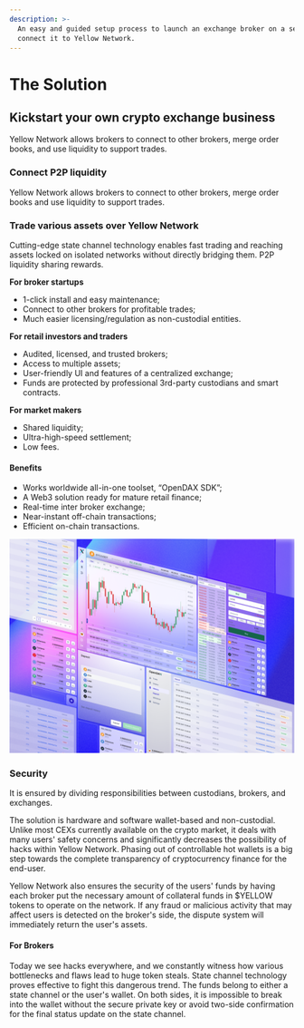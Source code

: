 ```yaml
---
description: >-
  An easy and guided setup process to launch an exchange broker on a server and
  connect it to Yellow Network.
---
```


# The Solution

## Kickstart your own crypto exchange business&#x20;

Yellow Network allows brokers to connect to other brokers, merge order books, and use liquidity to support trades.

### Connect P2P liquidity&#x20;

Yellow Network allows brokers to connect to other brokers, merge order books and use liquidity to support trades.

### Trade various assets over Yellow Network&#x20;

Cutting-edge state channel technology enables fast trading and reaching assets locked on isolated networks without directly bridging them. P2P liquidity sharing rewards.

**For broker startups**

* 1-click install and easy maintenance;
* Connect to other brokers for profitable trades;
* Much easier licensing/regulation as non-custodial entities.

**For retail investors and traders**

* Audited, licensed, and trusted brokers;&#x20;
* Access to multiple assets;&#x20;
* User-friendly UI and features of a centralized exchange;&#x20;
* Funds are protected by professional 3rd-party custodians and smart contracts.

**For market makers**

* Shared liquidity;
* Ultra-high-speed settlement;
* Low fees.

#### Benefits&#x20;

* Works worldwide all-in-one toolset, “OpenDAX SDK”;
* A Web3 solution ready for mature retail finance;
* Real-time inter broker exchange;&#x20;
* Near-instant off-chain transactions;
* Efficient on-chain transactions.

![](<.gitbook/assets/Group 13236.png>)

### Security&#x20;

It is ensured by dividing responsibilities between custodians, brokers, and exchanges.

The solution is hardware and software wallet-based and non-custodial. Unlike most CEXs currently available on the crypto market, it deals with many users' safety concerns and significantly decreases the possibility of hacks within Yellow Network. Phasing out of controllable hot wallets is a big step towards the complete transparency of cryptocurrency finance for the end-user.

Yellow Network also ensures the security of the users' funds by having each broker put the necessary amount of collateral funds in $YELLOW tokens to operate on the network. If any fraud or malicious activity that may affect users is detected on the broker's side, the dispute system will immediately return the user's assets.

#### **For Brokers**

Today we see hacks everywhere, and we constantly witness how various bottlenecks and flaws lead to huge token steals. State channel technology proves effective to fight this dangerous trend. The funds belong to either a state channel or the user's wallet. On both sides, it is impossible to break into the wallet without the secure private key or avoid two-side confirmation for the final status update on the state channel.
